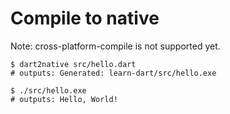 # Compile to native

Note: cross-platform-compile is not supported yet.

```
$ dart2native src/hello.dart
# outputs: Generated: learn-dart/src/hello.exe

$ ./src/hello.exe
# outputs: Hello, World!

```

